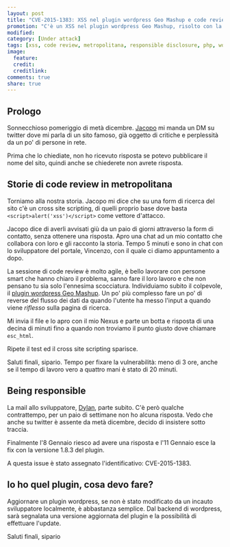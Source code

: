 ```yaml
---
layout: post
title: "CVE-2015-1383: XSS nel plugin wordpress Geo Mashup e code review metropolitane"
promotion: "C'è un XSS nel plugin wordpress Geo Mashup, risolto con la versione 1.8.3 (CVE-2015-1383)"
modified: 
category: [Under attack]
tags: [xss, code review, metropolitana, responsible disclosure, php, wordpress, cve-2015-1383]
image:
  feature:
  credit:
  creditlink:
comments: true
share: true
---
```


## Prologo

Sonnecchioso pomeriggio di metà dicembre.
[Jacopo](https://twitter.com/Jaconotar) mi manda un DM su twitter dove mi parla
di un sito famoso, già oggetto di critiche e perplessità da un po' di persone
in rete.

Prima che lo chiediate, non ho ricevuto risposta se potevo pubblicare il nome
del sito, quindi anche se chiederete non avrete risposta.

## Storie di code review in metropolitana

Torniamo alla nostra storia. Jacopo mi dice che su una form di ricerca del sito
c'è un cross site scripting, di quelli proprio base dove basta
```<script>alert('xss')</script>``` come vettore d'attacco.

Jacopo dice di averli avvisati giù da un paio di giorni attraverso la form di
contatto, senza ottenere una risposta. Apro una chat ad un mio contatto che
collabora con loro e gli racconto la storia. Tempo 5 minuti e sono in chat con
lo sviluppatore del portale, Vincenzo, con il quale ci diamo appuntamento a dopo.

La sessione di code review è molto agile, è bello lavorare con persone smart
che hanno chiaro il problema, sanno fare il loro lavoro e che non pensano tu
sia solo l'ennesima scocciatura. Individuiamo subito il colpevole, il [plugin
wordpress Geo Mashup](https://wordpress.org/plugins/geo-mashup/). Un po' più
complesso fare un po' di reverse del flusso dei dati da quando l'utente ha
messo l'input a quando viene _riflesso_ sulla pagina di ricerca.

Mi invia il file e lo apro con il mio Nexus e parte un botta e risposta di una
decina di minuti fino a quando non troviamo il punto giusto dove chiamare
```esc_html```.

Ripete il test ed il cross site scripting sparisce.

Saluti finali, sipario.
Tempo per fixare la vulnerabilità: meno di 3 ore, anche se il tempo di lavoro
vero a quattro mani è stato di 20 minuti.

## Being responsible

La mail allo sviluppatore, [Dylan](http://cyberhobo.net/), parte subito. C'è
però qualche contrattempo, per un paio di settimane non ho alcuna risposta.
Vedo che anche su twitter è assente da metà dicembre, decido di insistere sotto
traccia.

Finalmente l'8 Gennaio riesco ad avere una risposta e l'11 Gennaio esce la fix
con la versione 1.8.3 del plugin.

A questa issue è stato assegnato l'identificativo: CVE-2015-1383.

## Io ho quel plugin, cosa devo fare?

Aggiornare un plugin wordpress, se non è stato modificato da un incauto
sviluppatore localmente, è abbastanza semplice. Dal backend di wordpress, sarà
segnalata una versione aggiornata del plugin e la possibilità di effettuare
l'update.

Saluti finali, sipario
